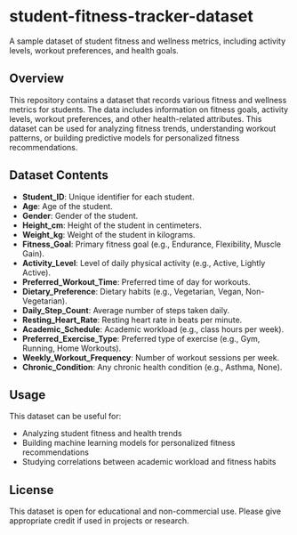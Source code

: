# student-fitness-tracker-dataset
A sample dataset of student fitness and wellness metrics, including activity levels, workout preferences, and health goals.

## Overview
This repository contains a dataset that records various fitness and wellness metrics for students. The data includes information on fitness goals, activity levels, workout preferences, and other health-related attributes. This dataset can be used for analyzing fitness trends, understanding workout patterns, or building predictive models for personalized fitness recommendations.

## Dataset Contents
- **Student_ID**: Unique identifier for each student.
- **Age**: Age of the student.
- **Gender**: Gender of the student.
- **Height_cm**: Height of the student in centimeters.
- **Weight_kg**: Weight of the student in kilograms.
- **Fitness_Goal**: Primary fitness goal (e.g., Endurance, Flexibility, Muscle Gain).
- **Activity_Level**: Level of daily physical activity (e.g., Active, Lightly Active).
- **Preferred_Workout_Time**: Preferred time of day for workouts.
- **Dietary_Preference**: Dietary habits (e.g., Vegetarian, Vegan, Non-Vegetarian).
- **Daily_Step_Count**: Average number of steps taken daily.
- **Resting_Heart_Rate**: Resting heart rate in beats per minute.
- **Academic_Schedule**: Academic workload (e.g., class hours per week).
- **Preferred_Exercise_Type**: Preferred type of exercise (e.g., Gym, Running, Home Workouts).
- **Weekly_Workout_Frequency**: Number of workout sessions per week.
- **Chronic_Condition**: Any chronic health condition (e.g., Asthma, None).

## Usage
This dataset can be useful for:
- Analyzing student fitness and health trends
- Building machine learning models for personalized fitness recommendations
- Studying correlations between academic workload and fitness habits

## License
This dataset is open for educational and non-commercial use. Please give appropriate credit if used in projects or research.
